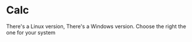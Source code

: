 # Calc
There's a Linux version,
There's a Windows version.
Choose the right the one for your system
